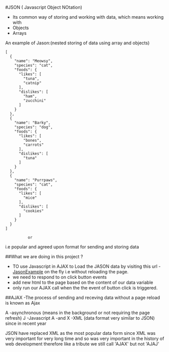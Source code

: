 #JSON ( Javascript Object NOtation)
- Its common way of storing and working with data, which means working with
- Objects
- Arrays

An example of Jason:(nested storing of data using array and objects)
```
[
  {
    "name": "Meowsy",
    "species": "cat",
    "foods": {
      "likes": [
        "tuna",
        "catnip"
      ],
      "dislikes": [
        "ham",
        "zucchini"
      ]
    }
  },
  {
    "name": "Barky",
    "species": "dog",
    "foods": {
      "likes": [
        "bones",
        "carrots"
      ],
      "dislikes": [
        "tuna"
      ]
    }
  },
  {
    "name": "Purrpaws",
    "species": "cat",
    "foods": {
      "likes": [
        "mice"
      ],
      "dislikes": [
        "cookies"
      ]
    }
  }
]
  ```
              or

i.e popular and agreed upon format for sending and storing data

##What we are doing in this project ?
- TO use Javascript in AJAX to Load the JASON data by visiting this url -
[JasonExample](https://learnwebcode.github.io/json-example/animals-1.json) on the fly i.e without reloading the page.
- we need to respond to on click button events
- add new html to the page based on the content of our data variable
- only run our AJAX call when the the event of button click is triggered.

 ##AJAX
 -The process of sending and receving data without a page reload is known as Ajax

A -asynchronous (means in the background or not requiring the page refresh)
J -Javascript
A -and
X -XML (data format very similar to JSON) since in recent year <P>JSON have replaced XML as the most popular data form since XML was very important for very long time and so was very important in the history of web development therefore like a tribute we still call 'AJAX' but not 'AJAJ' </P>
